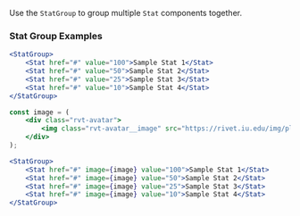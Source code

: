 Use the `StatGroup` to group multiple `Stat` components together.

### Stat Group Examples

<!-- prettier-ignore-start -->
```jsx
<StatGroup>
    <Stat href="#" value="100">Sample Stat 1</Stat>
    <Stat href="#" value="50">Sample Stat 2</Stat>
    <Stat href="#" value="25">Sample Stat 3</Stat>
    <Stat href="#" value="10">Sample Stat 4</Stat>
</StatGroup>
```
<!-- prettier-ignore-end -->

<!-- prettier-ignore-start -->
```jsx
const image = (
    <div class="rvt-avatar">
        <img class="rvt-avatar__image" src="https://rivet.iu.edu/img/placeholder/avatar-1.webp" alt="" />
    </div>
);

<StatGroup>
    <Stat href="#" image={image} value="100">Sample Stat 1</Stat>
    <Stat href="#" image={image} value="50">Sample Stat 2</Stat>
    <Stat href="#" image={image} value="25">Sample Stat 3</Stat>
    <Stat href="#" image={image} value="10">Sample Stat 4</Stat>
</StatGroup>
```
<!-- prettier-ignore-end -->